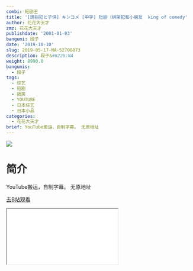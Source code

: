 ```yaml
---
combi: 短剧王
title: '[誘拐犯と子供] キンコメ [中字] 短剧（绑架犯和小朋友  king of comedy'
author: 花花大天才
zmz: 花花大天才
publishdate: '2001-01-03'
bangumi: 段子
date: '2019-10-10'
slug: 2019-05-17-NA-52700873
description: 段子&#8226;NA
weight: 8990.0
bangumis:
  - 段子
tags:
  - 综艺
  - 短剧
  - 搞笑
  - YOUTUBE
  - 日本综艺
  - 日本小品
categories:
  - 花花大天才
brief: YouTube搬运，自制字幕。 无原地址
---
```

![](https://raw.githubusercontent.com/tcgriffith/owaraisite/master/static/tmpimg/60fa2c1f5a5718df7ec49d1d344f1e2a19c53a98.jpg.480.jpg)
# 简介  
YouTube搬运，自制字幕。
无原地址  

[去B站观看](https://www.bilibili.com/video/av52700873/)
<div class ="resp-container"><iframe class="testiframe" src="//player.bilibili.com/player.html?aid=52700873"", scrolling="no", allowfullscreen="true" > </iframe></div> 
